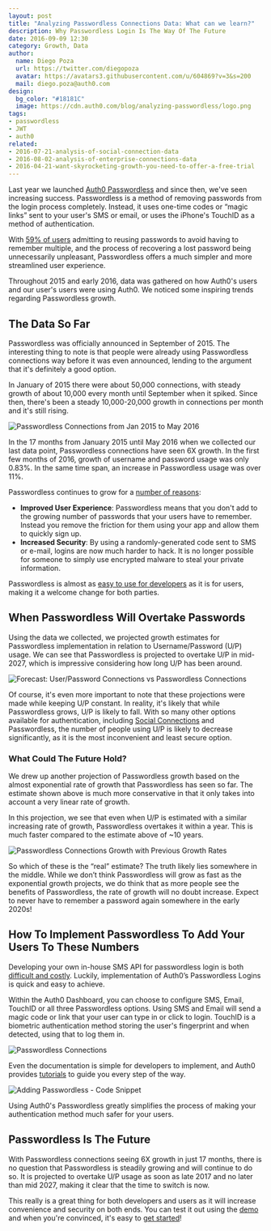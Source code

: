 ```yaml
---
layout: post
title: "Analyzing Passwordless Connections Data: What can we learn?"
description: Why Passwordless Login Is The Way Of The Future 
date: 2016-09-09 12:30
category: Growth, Data
author: 
  name: Diego Poza
  url: https://twitter.com/diegopoza
  avatar: https://avatars3.githubusercontent.com/u/604869?v=3&s=200
  mail: diego.poza@auth0.com
design: 
  bg_color: "#18181C"
  image: https://cdn.auth0.com/blog/analyzing-passwordless/logo.png
tags:
- passwordless
- JWT
- auth0
related:
- 2016-07-21-analysis-of-social-connection-data
- 2016-08-02-analysis-of-enterprise-connections-data
- 2016-04-21-want-skyrocketing-growth-you-need-to-offer-a-free-trial
---
```


Last year we launched [Auth0 Passwordless](https://auth0.com/passwordless) and since then, we've seen increasing success. Passwordless is a method of removing passwords from the login process completely. Instead, it uses one-time codes or “magic links” sent to your user's SMS or email, or uses the iPhone's TouchID as a method of authentication. 

With [59% of users](https://www.passwordboss.com/password-habits-survey-part-1/) admitting to reusing passwords to avoid having to remember multiple, and the process of recovering a lost password being unnecessarily unpleasant, Passwordless offers a much simpler and more streamlined user experience.

Throughout 2015 and early 2016, data was gathered on how Auth0's users and our user's users were using Auth0. We noticed some inspiring trends regarding Passwordless growth.

## The Data So Far

Passwordless was officially announced in September of 2015. The interesting thing to note is that people were already using Passwordless connections way before it was even announced, lending to the argument that it's definitely a good option. 

In January of 2015 there were about 50,000 connections, with steady growth of about 10,000 every month until September when it spiked. Since then, there's been a steady 10,000-20,000 growth in connections per month and it's still rising.

![Passwordless Connections from Jan 2015 to May 2016](https://cdn.auth0.com/blog/analyzing-passwordless/passwordless-connections-from-jan2015-may2016.png)

In the 17 months from January 2015 until May 2016 when we collected our last data point, Passwordless connections have seen 6X growth. In the first few months of 2016, growth of username and password usage was only 0.83%. In the same time span, an increase in Passwordless usage was over 11%.

Passwordless continues to grow for a [number of reasons](https://auth0.com/blog/how-passwordless-sms-authentication-can-improve-your-app/):

* **Improved User Experience**: Passwordless means that you don't add to the growing number of passwords that your users have to remember. Instead you remove the friction for them using your app and allow them to quickly sign up.
* **Increased Security**: By using a randomly-generated code sent to SMS or e-mail, logins are now much harder to hack. It is no longer possible for someone to simply use encrypted malware to steal your private information. 

Passwordless is almost as [easy to use for developers](https://auth0.com/blog/auth0-passwordless-email-authentication-and-sms-login-without-passwords/) as it is for users, making it a welcome change for both parties.

## When Passwordless Will Overtake Passwords

Using the data we collected, we projected growth estimates for Passwordless implementation in relation to Username/Password (U/P) usage. We can see that Passwordless is projected to overtake U/P in mid-2027, which is impressive considering how long U/P has been around.

![Forecast: User/Password Connections vs Passwordless Connections](https://cdn.auth0.com/blog/analyzing-passwordless/forecast-up-vs-passwordless.png)

Of course, it's even more important to note that these projections were made while keeping U/P constant. In reality, it's likely that while Passwordless grows, U/P is likely to fall. With so many other options available for authentication, including [Social Connections](https://auth0.com/blog/how-to-use-social-login-to-drive-your-apps-growth/) and Passwordless, the number of people using U/P is likely to decrease significantly, as it is the most inconvenient and least secure option. 

### What Could The Future Hold?

We drew up another projection of Passwordless growth based on the almost exponential rate of growth that Passwordless has seen so far. The estimate shown above is much more conservative in that it only takes into account a very linear rate of growth.

In this projection, we see that even when U/P is estimated with a similar increasing rate of growth, Passwordless overtakes it within a year. This is much faster compared to the estimate above of ~10 years.

![Passwordless Connections Growth with Previous Growth Rates](https://cdn.auth0.com/blog/analyzing-passwordless/passwordless-growth-with-previous-growth-rates.png)

So which of these is the “real” estimate? The truth likely lies somewhere in the middle. While we don’t think Passwordless will grow as fast as the exponential growth projects, we do think that as more people see the benefits of Passwordless, the rate of growth will no doubt increase. Expect to never have to remember a password again somewhere in the early 2020s!

## How To Implement Passwordless To Add Your Users To These Numbers

Developing your own in-house SMS API for passwordless login is both [difficult and costly](https://auth0.com/blog/how-passwordless-sms-authentication-can-improve-your-app/). Luckily, implementation of Auth0’s Passwordless Logins is quick and easy to achieve. 

Within the Auth0 Dashboard, you can choose to configure SMS, Email, TouchID or all three Passwordless options. Using SMS and Email will send a magic code or link that your user can type in or click to login. TouchID is a biometric authentication method storing the user's fingerprint and when detected, using that to log them in.

![Passwordless Connections](https://cdn.auth0.com/blog/analyzing-passwordless/passwordless-connections.png)

Even the documentation is simple for developers to implement, and Auth0 provides [tutorials](https://auth0.com/docs/connections/passwordless) to guide you every step of the way. 

![Adding Passwordless - Code Snippet](https://cdn.auth0.com/blog/analyzing-passwordless/adding-passwordlessa.png)

Using Auth0's Passwordless greatly simplifies the process of making your authentication method much safer for your users.

## Passwordless Is The Future

With Passwordless connections seeing 6X growth in just 17 months, there is no question that Passwordless is steadily growing and will continue to do so. It is projected to overtake U/P usage as soon as late 2017 and no later than mid 2027, making it clear that the time to switch is now.

This really is a great thing for both developers and users as it will increase convenience and security on both ends. You can test it out using the [demo](https://auth0.github.io/lock-passwordless/) and when you're convinced, it's easy to [get started](https://auth0.com/passwordless)!
